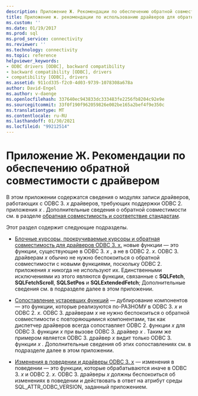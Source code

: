 ```yaml
---
description: Приложение Ж. Рекомендации по обеспечению обратной совместимости с драйвером
title: Приложение ж. рекомендации по использованию драйверов для обратной совместимости | Документация Майкрософт
ms.custom: ''
ms.date: 01/19/2017
ms.prod: sql
ms.prod_service: connectivity
ms.reviewer: ''
ms.technology: connectivity
ms.topic: reference
helpviewer_keywords:
- ODBC drivers [ODBC], backward compatibility
- backward compatibility [ODBC], drivers
- compatibility [ODBC], drivers
ms.assetid: 911cd335-f2c0-4d03-9739-1078308a678a
author: David-Engel
ms.author: v-daenge
ms.openlocfilehash: 337640ec943833dc333483fe2256fb8204c92e9e
ms.sourcegitcommit: 33f0f190f962059826e002be165a2bef4f9e350c
ms.translationtype: MT
ms.contentlocale: ru-RU
ms.lasthandoff: 01/30/2021
ms.locfileid: "99212514"
---
```

# <a name="appendix-g-driver-guidelines-for-backward-compatibility"></a>Приложение Ж. Рекомендации по обеспечению обратной совместимости с драйвером
В этом приложении содержатся сведения о модулях записи драйверов, работающих с ODBC 3. *x* драйверов, требующих поддержки ODBC 2. приложения *x* . Дополнительные сведения о обратной совместимости см. в разделе [обратная совместимость и соответствие стандартам](../../../odbc/reference/develop-app/backward-compatibility-and-standards-compliance.md).  
  
 Этот раздел содержит следующие подразделы.  
  
-   [Блочные курсоры, прокручиваемые курсоры и обратная совместимость для драйверов ODBC 3. x.](../../../odbc/reference/appendixes/block-cursors-scrollable-cursors-and-backward-compatibility.md) новые функции — это функции, существующие в ODBC 3. *x* , а не в ODBC 2. *x*. ODBC 3. драйверам *x* обычно не нужно беспокоиться о обратной совместимости с новыми функциями, поскольку ODBC 2. приложения *x* никогда не используют их. Единственными исключениями из этого являются функции, связанные с **SQLFetch**, **SQLFetchScroll**, **SQLSetPos** и **SQLExtendedFetch**; Дополнительные сведения см. в подразделе далее в этом приложении.  
  
-   [Сопоставление устаревших функций](../../../odbc/reference/appendixes/mapping-deprecated-functions.md) — дублирование компонентов — это функции, которые реализуются по-РАЗНОМУ в ODBC 3. *x* и ODBC 2. *x*. ODBC 3. драйверам *x* не нужно беспокоиться о обратной совместимости с повторяющимися компонентами, так как диспетчер драйверов всегда сопоставляет ODBC 2. функции *x* для ODBC 3. функции *x* при вызове ODBC 3. драйвер *x* . Таким же примером является ODBC 3. драйвер *x* видит только ODBC 3. функции *x* . Дополнительные сведения об этих сопоставлениях см. в подразделе далее в этом приложении.  
  
-   [Изменения в поведении и драйверы ODBC 3. x](../../../odbc/reference/appendixes/behavioral-changes-and-odbc-3-x-drivers.md) — изменения в поведении — это функции, которые обрабатываются иначе в ODBC 3. *x* и ODBC 2. *x*. ODBC 3. драйверы *x* должны беспокоиться об изменениях в поведении и действовать в ответ на атрибут среды SQL_ATTR_ODBC_VERSION, заданный приложением.
